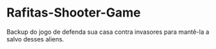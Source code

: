 # Rafitas-Shooter-Game
Backup do jogo de defenda sua casa contra invasores para mantê-la a salvo desses aliens.
